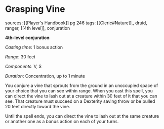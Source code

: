 # Grasping Vine
sources: [[Player's Handbook]] pg 246
tags: [[Cleric#Nature]],, druid, ranger, [[4th level]], conjuration

**4th-level conjuration**

*Casting time*: 1 bonus action

*Range*: 30 feet

*Components*: V, S

*Duration*: Concentration, up to 1 minute

You conjure a vine that sprouts from the ground in an unoccupied space of your choice that you can see within range. When you cast this spell, you can direct the vine to lash out at a creature within 30 feet of it that you can see. That creature must succeed on a Dexterity saving throw or be pulled 20 feet directly toward the vine.

Until the spell ends, you can direct the vine to lash out at the same creature or another one as a bonus action on each of your turns.
